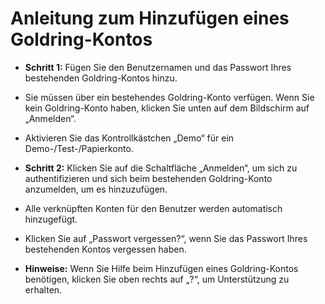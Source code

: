 # **Anleitung zum Hinzufügen eines Goldring-Kontos**
- **Schritt 1:** Fügen Sie den Benutzernamen und das Passwort Ihres bestehenden Goldring-Kontos hinzu. 
- Sie müssen über ein bestehendes Goldring-Konto verfügen. Wenn Sie kein Goldring-Konto haben, klicken Sie unten auf dem Bildschirm auf „Anmelden“.
- Aktivieren Sie das Kontrollkästchen „Demo“ für ein Demo-/Test-/Papierkonto.
- **Schritt 2:** Klicken Sie auf die Schaltfläche „Anmelden“, um sich zu authentifizieren und sich beim bestehenden Goldring-Konto anzumelden, um es hinzuzufügen.
- Alle verknüpften Konten für den Benutzer werden automatisch hinzugefügt.
- Klicken Sie auf „Passwort vergessen?“, wenn Sie das Passwort Ihres bestehenden Kontos vergessen haben.

- **Hinweise:** Wenn Sie Hilfe beim Hinzufügen eines Goldring-Kontos benötigen, klicken Sie oben rechts auf „?“, um Unterstützung zu erhalten.
